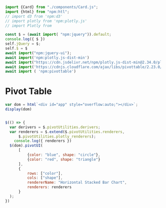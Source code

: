 ```js
import {Card} from "./components/Card.js";
import {html} from "npm:htl";
// import d3 from 'npm:d3'
// import plotly from 'npm:plotly.js'
// import Plotly from 

```

<link rel="stylesheet" href="npm:jquery-ui/dist/themes/base/jquery-ui.css">

<link href="https://pivottable.js.org/dist/pivot.css" rel="stylesheet" />

<link href="https://stackpath.bootstrapcdn.com/bootstrap/4.1.3/css/bootstrap.min.css" />


```js echo
const $ = (await import( "npm:jquery")).default;
console.log({ $ })
self.jQuery = $;
self.$ = $
await import("npm:jquery-ui");
await import('npm:plotly.js-dist-min')
await import("https://cdn.jsdelivr.net/npm/plotly.js-dist-min@2.34.0/plotly.min.js")
await import('https://cdnjs.cloudflare.com/ajax/libs/pivottable/2.23.0/plotly_renderers.min.js')
await import ( 'npm:pivottable')
```


# Pivot Table

```js
var dom = html`<div id="app" style="overflow:auto;"></div>`;
display(dom)


$(() => {
  var derivers = $.pivotUtilities.derivers;
  var renderers = $.extend($.pivotUtilities.renderers,
      $.pivotUtilities.plotly_renderers);
    console.log({ renderers })
  $(dom).pivotUI(
      [
          {color: "blue", shape: "circle"},
          {color: "red", shape: "triangle"}
      ],
      {
          rows: ["color"],
          cols: ["shape"],
          rendererName: "Horizontal Stacked Bar Chart",
          renderers: renderers          
      }
  );      
})

```

<style>
  #app {
    color: black;
    --theme-foreground: black;
    --theme-foreground-alt: black;
  }
</style>

